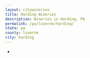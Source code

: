 ```yaml
---
layout: citywineries
title: Harding Wineries
description: Wineries in Harding, PA
permalink: /pa/luzerne/harding/
state: pa
county: luzerne
city: harding
---
```

-
